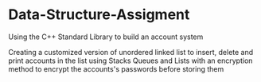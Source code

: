 # Data-Structure-Assigment
Using the C++ Standard Library to build an account system

Creating a customized version of unordered linked list
to insert, delete and print accounts in the list 
using Stacks Queues and Lists 
with an encryption method to encrypt the accounts's passwords before storing them
